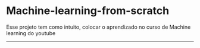 # Machine-learning-from-scratch

Esse projeto tem como intuito, colocar o aprendizado no curso de Machine learning do youtube

-------------------------------
